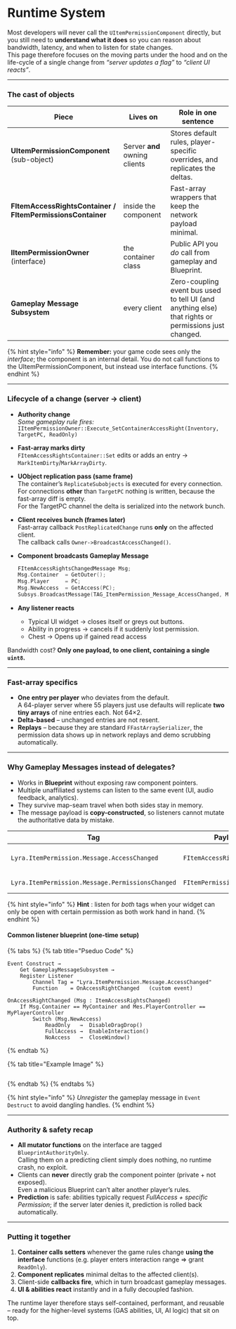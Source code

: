 # Runtime System

Most developers will never call the `UItemPermissionComponent` directly, but you still need to **understand what it does** so you can reason about bandwidth, latency, and when to listen for state changes.\
This page therefore focuses on the moving parts under the hood and on the life-cycle of a single change from _“server updates a flag”_ to _“client UI reacts”_.

***

### The cast of objects

| Piece                                                      | Lives on                      | Role in one sentence                                                                                 |
| ---------------------------------------------------------- | ----------------------------- | ---------------------------------------------------------------------------------------------------- |
| **UItemPermissionComponent** (sub-object)                  | Server **and** owning clients | Stores default rules, player-specific overrides, and replicates the deltas.                          |
| **FItemAccessRightsContainer / FItemPermissionsContainer** | inside the component          | Fast-array wrappers that keep the network payload minimal.                                           |
| **IItemPermissionOwner** (interface)                       | the container class           | Public API you _do_ call from gameplay and Blueprint.                                                |
| **Gameplay Message Subsystem**                             | every client                  | Zero-coupling event bus used to tell UI (and anything else) that rights or permissions just changed. |

{% hint style="info" %}
**Remember:** your game code sees only the _interface_; the component is an internal detail. You do not call functions to the UItemPermissionComponent, but instead use interface functions.
{% endhint %}

***

### Lifecycle of a change (server → client)

* **Authority change**\
  _Some gameplay rule fires:_\
  `IItemPermissionOwner::Execute_SetContainerAccessRight(Inventory, TargetPC, ReadOnly)`
* **Fast-array marks dirty**\
  `FItemAccessRightsContainer::Set` edits or adds an entry → `MarkItemDirty`/`MarkArrayDirty`.
* **UObject replication pass (same frame)**\
  The container’s `ReplicateSubobjects` is executed for every connection.\
  For connections **other** than `TargetPC` nothing is written, because the fast-array diff is empty.\
  For the TargetPC channel the delta is serialized into the network bunch.
* **Client receives bunch (frames later)**\
  Fast-array callback `PostReplicatedChange` runs **only** on the affected client.\
  The callback calls `Owner->BroadcastAccessChanged()`.
*   **Component broadcasts Gameplay Message**

    ```cpp
    FItemAccessRightsChangedMessage Msg;
    Msg.Container  = GetOuter();
    Msg.Player     = PC;
    Msg.NewAccess  = GetAccess(PC);
    Subsys.BroadcastMessage(TAG_ItemPermission_Message_AccessChanged, Msg);
    ```
* **Any listener reacts**
  * Typical UI widget → closes itself or greys out buttons.
  * Ability in progress → cancels if it suddenly lost permission.
  * Chest -> Opens up if gained read access

Bandwidth cost? **Only one payload, to one client, containing a single `uint8`.**

***

### Fast-array specifics

* **One entry per player** who deviates from the default.\
  A 64-player server where 55 players just use defaults will replicate **two tiny arrays** of nine entries each. Not 64×2.
* **Delta-based** – unchanged entries are not resent.
* **Replays** – because they are standard `FFastArraySerializer`, the permission data shows up in network replays and demo scrubbing automatically.

***

### Why Gameplay Messages instead of delegates?

* Works in **Blueprint** without exposing raw component pointers.
* Multiple unaffiliated systems can listen to the same event (UI, audio feedback, analytics).
* They survive map-seam travel when both sides stay in memory.
* The message payload is **copy-constructed**, so listeners cannot mutate the authoritative data by mistake.

| Tag                                              | Payload struct                    | Fired when…                                                   |
| ------------------------------------------------ | --------------------------------- | ------------------------------------------------------------- |
| `Lyra.ItemPermission.Message.AccessChanged`      | `FItemAccessRightsChangedMessage` | _Default_ changed or a per-player entry added/edited/removed. |
| `Lyra.ItemPermission.Message.PermissionsChanged` | `FItemPermissionsChangedMessage`  | Same but for the permission bitmask.                          |

{% hint style="info" %}
**Hint** : listen for _both_ tags when your widget can only be open with certain permission as both work hand in hand.
{% endhint %}

#### Common listener blueprint (one-time setup)

{% tabs %}
{% tab title="Pseduo Code" %}
```blueprint
Event Construct →
    Get GameplayMessageSubsystem →
    Register Listener
        Channel Tag = "Lyra.ItemPermission.Message.AccessChanged"
        Function    = OnAccessRightChanged   (custom event)

OnAccessRightChanged (Msg : ItemAccessRightsChanged)
    If Msg.Container == MyContainer and Mes.PlayerController == MyPlayerController
        Switch (Msg.NewAccess)
            ReadOnly   →  DisableDragDrop()
            FullAccess →  EnableInteraction()
            NoAccess   →  CloseWindow()
```
{% endtab %}

{% tab title="Example Image" %}
<figure><img src="../../../.gitbook/assets/image (41).png" alt=""><figcaption></figcaption></figure>
{% endtab %}
{% endtabs %}

{% hint style="info" %}
_Unregister_ the gameplay message in `Event Destruct` to avoid dangling handles.
{% endhint %}

***

### Authority & safety recap

* **All mutator functions** on the interface are tagged `BlueprintAuthorityOnly`.\
  Calling them on a predicting client simply does nothing, no runtime crash, no exploit.
* Clients can **never** directly grab the component pointer (private + not exposed).\
  Even a malicious Blueprint can’t alter another player’s rules.
* **Prediction** is safe: abilities typically request _FullAccess + specific Permission_; if the server later denies it, prediction is rolled back automatically.

***

### Putting it together

1. **Container calls setters** whenever the game rules change **using the interface** functions (e.g. player enters interaction range ⇒ grant `ReadOnly`).
2. **Component replicates** minimal deltas to the affected client(s).
3. Client-side **callbacks fire**, which in turn broadcast gameplay messages.
4. **UI & abilities react** instantly and in a fully decoupled fashion.

The runtime layer therefore stays self-contained, performant, and reusable – ready for the higher-level systems (GAS abilities, UI, AI logic) that sit on top.
